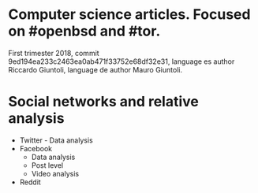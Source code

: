 # Computer science articles. Focused on #openbsd and #tor.

First trimester 2018, commit 9ed194ea233c2463ea0ab471f33752e68df32e31, language es author Riccardo Giuntoli, language de author Mauro Giuntoli.

# Social networks and relative analysis

-   Twitter - Data analysis
-   Facebook
    -    Data analysis
    -   Post level
    -   Video analysis
-   Reddit







